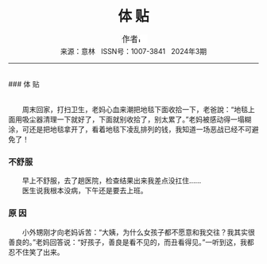 # <center>体 贴</center>

<div align=center><img src="https://raw.githubusercontent.com/leaguecn/magazines/main/img_authors/%25d7%25f7%25d5%25df%25a3%25ba.jpg"></div>

<center>来源：意林   ISSN号：1007-3841   2024年3期</center>

* * *

<br>### 体 贴

  
<br>　　周末回家，打扫卫生，老妈心血来潮把地毯下面收拾一下，老爸說：“地毯上面用吸尘器清理一下就好了，下面就别收拾了，别太累了。”老妈被感动得一塌糊涂，可还是把地毯拿开了，看着地毯下凌乱排列的钱，我知道一场恶战已经不可避免了！

### 不舒服

  
　　早上不舒服，去了趟医院，检查结果出来我差点没扛住……  
　　医生说我根本没病，下午还是要去上班。

### 原 因

  
　　小外甥刚才向老妈诉苦：“大姨，为什么女孩子都不愿意和我交往？我其实很善良的。”老妈回答说：“好孩子，善良是看不见的，而丑看得见。”一听到这，我都忍不住笑了出来。
